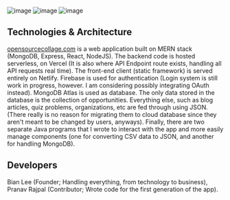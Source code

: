 ![image](https://github.com/BianLee/opensourcecollage.com/assets/62369269/8f69971b-df3d-4de5-8253-24f527816d88)
![image](https://github.com/BianLee/opensourcecollage.com/assets/62369269/ee659b47-f14f-46a4-978e-048316211026)
![image](https://github.com/BianLee/opensourcecollage.com/assets/62369269/77ff2711-9404-4ffa-9691-a0a8396af17a)


## Technologies & Architecture

<a href="https://opensourcecollage.com" target="_blank">opensourcecollage.com</a> is a web application built on MERN stack (MongoDB, Express, React, NodeJS). The backend code is hosted serverless, on Vercel (It is also where API Endpoint route exists, handling all API requests real time). The front-end client (static framework) is served entirely on Netlify. Firebase is used for authentication (Login system is still work in progress, however. I am considering possibly integrating OAuth instead). MongoDB Atlas is used as database. The only data stored in the database is the collection of opportunities. Everything else, such as blog articles, quiz problems, organizations, etc are fed through using JSON. (There really is no reason for migrating them to cloud database since they aren't meant to be changed by users, anyways). Finally, there are two separate Java programs that I wrote to interact with the app and more easily manage components (one for converting CSV data to JSON, and another for handling MongoDB).

## Developers

Bian Lee (Founder; Handling everything, from technology to business),
Pranav Rajpal (Contributor; Wrote code for the first generation of the app).
